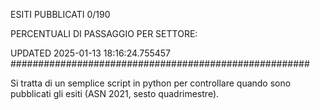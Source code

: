 ESITI PUBBLICATI 0/190 

PERCENTUALI DI PASSAGGIO PER SETTORE:

UPDATED 2025-01-13 18:16:24.755457
###################################################### 

Si tratta di un semplice script in python per controllare quando sono pubblicati gli esiti (ASN 2021, sesto quadrimestre).

